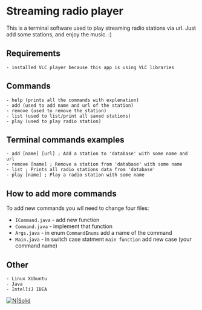 # Streaming radio player

This is a terminal software used to play streaming radio stations via url. Just add some stations, and enjoy the music. :)

## Requirements
    - installed VLC player because this app is using VLC libraries
    
## Commands
    - help (prints all the commands with explenation)
    - add (used to add name and url of the station)
    - remove (used to remove the station)
    - list (used to list/print all saved stations)
    - play (used to play radio station)
    
## Terminal commands examples      
    - add [name] [url] ; Add a station to 'database' with some name and url
    - remove [name] ; Remove a station from 'database' with some name
	- list ; Prints all radio stations data from 'database'
	- play [name] ; Play a radio station with some name

## How to add more commands
To add new commands you wll need to change four files:
- ```ICommand.java``` - add new function
- ```Command.java``` - implement that function
- ```Args.java``` - in enum ```CommandEnums``` add a name of the command
- ```Main.java``` - in switch case statment ```main function``` add new case (your command name)

## Other
	- Linux XUbuntu
	- Java
	- IntelliJ IDEA

[![N|Solid](http://www.blogworld.com/wp-content/uploads/2009/04/linkedin-logo.jpg)](https://rs.linkedin.com/in/nemanjapetrovic1994)

